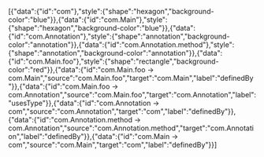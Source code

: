[{"data":{"id":"com"},"style":{"shape":"hexagon","background-color":"blue"}},{"data":{"id":"com.Main"},"style":{"shape":"hexagon","background-color":"blue"}},{"data":{"id":"com.Annotation"},"style":{"shape":"annotation","background-color":"annotation"}},{"data":{"id":"com.Annotation.method"},"style":{"shape":"annotation","background-color":"annotation"}},{"data":{"id":"com.Main.foo"},"style":{"shape":"rectangle","background-color":"red"}},{"data":{"id":"com.Main.foo -> com.Main","source":"com.Main.foo","target":"com.Main","label":"definedBy"}},{"data":{"id":"com.Main.foo -> com.Annotation","source":"com.Main.foo","target":"com.Annotation","label":"usesType"}},{"data":{"id":"com.Annotation -> com","source":"com.Annotation","target":"com","label":"definedBy"}},{"data":{"id":"com.Annotation.method -> com.Annotation","source":"com.Annotation.method","target":"com.Annotation","label":"definedBy"}},{"data":{"id":"com.Main -> com","source":"com.Main","target":"com","label":"definedBy"}}]